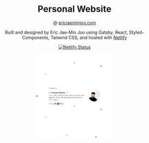 <h1 align="center">
  Personal Website
</h1>
<p align="center">
  @ <a href="https://ericjaeminjoo.com">ericjaeminjoo.com</a>
  </p>
<p align="center">
	Built and designed by Eric Jae-Min Joo using Gatsby, React, Styled-Components, Tailwind CSS, and hosted with <a href='http://netlify.com/' target="_blank">Netlify</a>
</p>
<p align="center">
    <a href="https://app.netlify.com/sites/ericjaeminjoo/deploys" target="_blank">
        <img src="https://api.netlify.com/api/v1/badges/5bcf39fb-8e27-48be-b374-a98f60b7bb99/deploy-status" alt="Netlify Status"/>
    </a>
</p>
<div align="center">
<img src="static/images/ericjaeminjoo.png" alt="Screenshot of Personal Website Landing Page" width="50%">
</div>
